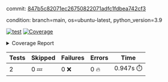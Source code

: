 commit: [847b5c82071ec26750822071adfc1fdbea742cf3](https://github.com/rcmdnk/s3-reader/tree/847b5c82071ec26750822071adfc1fdbea742cf3)

condition: branch=main, os=ubuntu-latest, python_version=3.9

[![test](https://github.com/rcmdnk/s3-reader/actions/workflows/test.yml/badge.svg)](https://github.com/rcmdnk/s3-reader/actions/runs/9555528659)
<a href="https://github.com/rcmdnk/s3-reader/blob/847b5c82071ec26750822071adfc1fdbea742cf3/README.md"><img alt="Coverage" src="https://img.shields.io/badge/Coverage-42%25-orange.svg" /></a><details><summary>Coverage Report </summary><table><tr><th>File</th><th>Stmts</th><th>Miss</th><th>Cover</th><th>Missing</th></tr><tbody><tr><td colspan="5"><b>src/s3_reader</b></td></tr><tr><td>&nbsp; &nbsp;<a href="https://github.com/rcmdnk/s3-reader/blob/847b5c82071ec26750822071adfc1fdbea742cf3/src/s3_reader/file.py">file.py</a></td><td>71</td><td>44</td><td>38%</td><td><a href="https://github.com/rcmdnk/s3-reader/blob/847b5c82071ec26750822071adfc1fdbea742cf3/src/s3_reader/file.py#L54-L56">54&ndash;56</a>, <a href="https://github.com/rcmdnk/s3-reader/blob/847b5c82071ec26750822071adfc1fdbea742cf3/src/s3_reader/file.py#L59">59</a>, <a href="https://github.com/rcmdnk/s3-reader/blob/847b5c82071ec26750822071adfc1fdbea742cf3/src/s3_reader/file.py#L62-L69">62&ndash;69</a>, <a href="https://github.com/rcmdnk/s3-reader/blob/847b5c82071ec26750822071adfc1fdbea742cf3/src/s3_reader/file.py#L72-L74">72&ndash;74</a>, <a href="https://github.com/rcmdnk/s3-reader/blob/847b5c82071ec26750822071adfc1fdbea742cf3/src/s3_reader/file.py#L78-L84">78&ndash;84</a>, <a href="https://github.com/rcmdnk/s3-reader/blob/847b5c82071ec26750822071adfc1fdbea742cf3/src/s3_reader/file.py#L88-L92">88&ndash;92</a>, <a href="https://github.com/rcmdnk/s3-reader/blob/847b5c82071ec26750822071adfc1fdbea742cf3/src/s3_reader/file.py#L97-L121">97&ndash;121</a>, <a href="https://github.com/rcmdnk/s3-reader/blob/847b5c82071ec26750822071adfc1fdbea742cf3/src/s3_reader/file.py#L124-L137">124&ndash;137</a></td></tr><tr><td><b>TOTAL</b></td><td><b>76</b></td><td><b>44</b></td><td><b>42%</b></td><td>&nbsp;</td></tr></tbody></table></details>

| Tests | Skipped | Failures | Errors | Time |
| ----- | ------- | -------- | -------- | ------------------ |
| 2 | 0 :zzz: | 0 :x: | 0 :fire: | 0.947s :stopwatch: |

